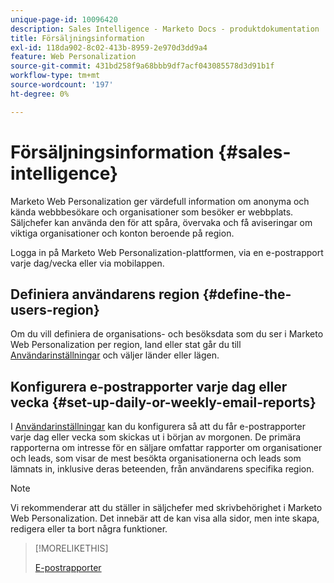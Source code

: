 ```yaml
---
unique-page-id: 10096420
description: Sales Intelligence - Marketo Docs - produktdokumentation
title: Försäljningsinformation
exl-id: 118da902-8c02-413b-8959-2e970d3dd9a4
feature: Web Personalization
source-git-commit: 431bd258f9a68bbb9df7acf043085578d3d91b1f
workflow-type: tm+mt
source-wordcount: '197'
ht-degree: 0%

---
```


# Försäljningsinformation {#sales-intelligence}

Marketo Web Personalization ger värdefull information om anonyma och kända webbbesökare och organisationer som besöker er webbplats. Säljchefer kan använda den för att spåra, övervaka och få aviseringar om viktiga organisationer och konton beroende på region.

Logga in på Marketo Web Personalization-plattformen, via en e-postrapport varje dag/vecka eller via mobilappen.

## Definiera användarens region {#define-the-users-region}

Om du vill definiera de organisations- och besöksdata som du ser i Marketo Web Personalization per region, land eller stat går du till [Användarinställningar](/help/marketo/product-docs/web-personalization/getting-started/user-settings.md) och väljer länder eller lägen.

## Konfigurera e-postrapporter varje dag eller vecka {#set-up-daily-or-weekly-email-reports}

I [Användarinställningar](/help/marketo/product-docs/web-personalization/getting-started/user-settings.md) kan du konfigurera så att du får e-postrapporter varje dag eller vecka som skickas ut i början av morgonen. De primära rapporterna om intresse för en säljare omfattar rapporter om organisationer och leads, som visar de mest besökta organisationerna och leads som lämnats in, inklusive deras beteenden, från användarens specifika region.

>[!NOTE]
>
>Vi rekommenderar att du ställer in säljchefer med skrivbehörighet i Marketo Web Personalization. Det innebär att de kan visa alla sidor, men inte skapa, redigera eller ta bort några funktioner.

>[!MORELIKETHIS]
>
>[E-postrapporter](/help/marketo/product-docs/web-personalization/reporting-for-web-personalization/email-reports.md)
